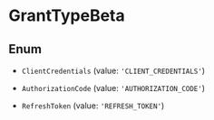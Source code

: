 # GrantTypeBeta

## Enum


* `ClientCredentials` (value: `'CLIENT_CREDENTIALS'`)

* `AuthorizationCode` (value: `'AUTHORIZATION_CODE'`)

* `RefreshToken` (value: `'REFRESH_TOKEN'`)

